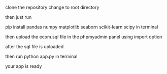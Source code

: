clone the repository
change to root directory

then just run 

pip install pandas numpy matplotlib seaborn scikit-learn scipy  in terminal

then 
upload the ecom.sql file in the phpmyadmin panel using import option

after the sql file is uploaded

then run
python app.py in terminal

your app is ready 
